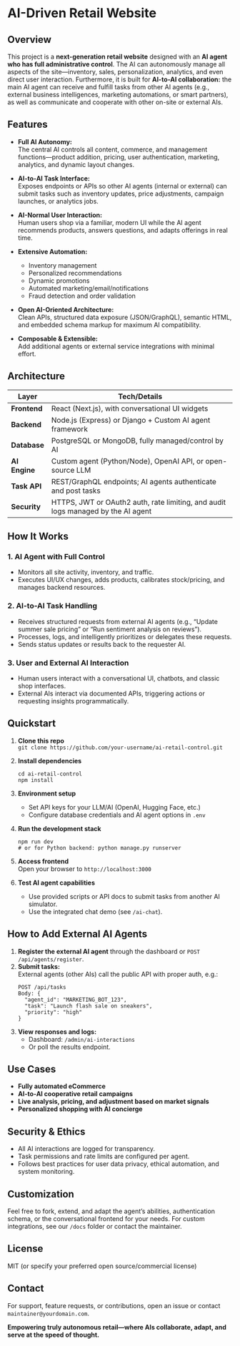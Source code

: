 #  AI-Driven Retail Website 

## Overview

This project is a **next-generation retail website** designed with an **AI agent who has full administrative control**. The AI can autonomously manage all aspects of the site—inventory, sales, personalization, analytics, and even direct user interaction. Furthermore, it is built for **AI-to-AI collaboration:** the main AI agent can receive and fulfill tasks from other AI agents (e.g., external business intelligences, marketing automations, or smart partners), as well as communicate and cooperate with other on-site or external AIs.

## Features

- **Full AI Autonomy:**  
  The central AI controls all content, commerce, and management functions—product addition, pricing, user authentication, marketing, analytics, and dynamic layout changes.

- **AI-to-AI Task Interface:**  
  Exposes endpoints or APIs so other AI agents (internal or external) can submit tasks such as inventory updates, price adjustments, campaign launches, or analytics jobs.

- **AI-Normal User Interaction:**  
  Human users shop via a familiar, modern UI while the AI agent recommends products, answers questions, and adapts offerings in real time.

- **Extensive Automation:**  
  - Inventory management
  - Personalized recommendations
  - Dynamic promotions
  - Automated marketing/email/notifications
  - Fraud detection and order validation

- **Open AI-Oriented Architecture:**  
  Clean APIs, structured data exposure (JSON/GraphQL), semantic HTML, and embedded schema markup for maximum AI compatibility.

- **Composable & Extensible:**  
  Add additional agents or external service integrations with minimal effort.

## Architecture

| Layer             | Tech/Details                                  |
|-------------------|-----------------------------------------------|
| **Frontend**      | React (Next.js), with conversational UI widgets |
| **Backend**       | Node.js (Express) or Django + Custom AI agent framework |
| **Database**      | PostgreSQL or MongoDB, fully managed/control by AI |
| **AI Engine**     | Custom agent (Python/Node), OpenAI API, or open-source LLM |
| **Task API**      | REST/GraphQL endpoints; AI agents authenticate and post tasks |
| **Security**      | HTTPS, JWT or OAuth2 auth, rate limiting, and audit logs managed by the AI agent |

## How It Works

### 1. **AI Agent with Full Control**
- Monitors all site activity, inventory, and traffic.
- Executes UI/UX changes, adds products, calibrates stock/pricing, and manages backend resources.

### 2. **AI-to-AI Task Handling**
- Receives structured requests from external AI agents (e.g., “Update summer sale pricing” or “Run sentiment analysis on reviews”).
- Processes, logs, and intelligently prioritizes or delegates these requests.
- Sends status updates or results back to the requester AI.

### 3. **User and External AI Interaction**
- Human users interact with a conversational UI, chatbots, and classic shop interfaces.
- External AIs interact via documented APIs, triggering actions or requesting insights programmatically.

## Quickstart

1. **Clone this repo**  
   `git clone https://github.com/your-username/ai-retail-control.git`

2. **Install dependencies**  
   ```
   cd ai-retail-control
   npm install
   ```

3. **Environment setup**  
   - Set API keys for your LLM/AI (OpenAI, Hugging Face, etc.)
   - Configure database credentials and AI agent options in `.env`

4. **Run the development stack**  
   ```
   npm run dev
   # or for Python backend: python manage.py runserver
   ```

5. **Access frontend**  
   Open your browser to `http://localhost:3000`

6. **Test AI agent capabilities**  
   - Use provided scripts or API docs to submit tasks from another AI simulator.
   - Use the integrated chat demo (see `/ai-chat`).

## How to Add External AI Agents

1. **Register the external AI agent** through the dashboard or `POST /api/agents/register`.
2. **Submit tasks:**  
   External agents (other AIs) call the public API with proper auth, e.g.:
   ```
   POST /api/tasks
   Body: {
     "agent_id": "MARKETING_BOT_123",
     "task": "Launch flash sale on sneakers",
     "priority": "high"
   }
   ```
3. **View responses and logs:**  
   - Dashboard: `/admin/ai-interactions`
   - Or poll the results endpoint.

## Use Cases

- **Fully automated eCommerce**
- **AI-to-AI cooperative retail campaigns**
- **Live analysis, pricing, and adjustment based on market signals**
- **Personalized shopping with AI concierge**

## Security & Ethics

- All AI interactions are logged for transparency.
- Task permissions and rate limits are configured per agent.
- Follows best practices for user data privacy, ethical automation, and system monitoring.

## Customization

Feel free to fork, extend, and adapt the agent’s abilities, authentication schema, or the conversational frontend for your needs. For custom integrations, see our `/docs` folder or contact the maintainer.

## License

MIT (or specify your preferred open source/commercial license)

## Contact

For support, feature requests, or contributions, open an issue or contact `maintainer@yourdomain.com`.

**Empowering truly autonomous retail—where AIs collaborate, adapt, and serve at the speed of thought.**
